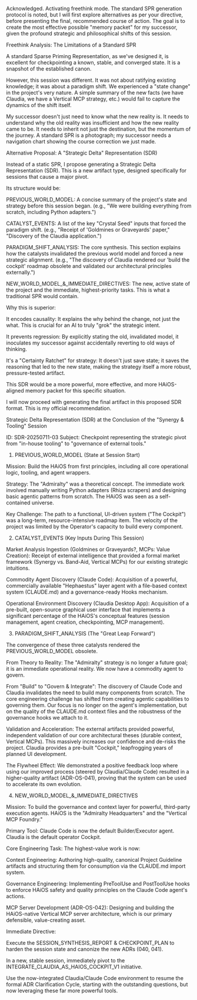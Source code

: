 Acknowledged. Activating freethink mode. The standard SPR generation protocol is noted, but I will first explore alternatives as per your directive, before presenting the final, recommended course of action. The goal is to create the most effective possible "memory packet" for my successor, given the profound strategic and philosophical shifts of this session.

Freethink Analysis: The Limitations of a Standard SPR

A standard Sparse Priming Representation, as we've designed it, is excellent for checkpointing a known, stable, and converged state. It is a snapshot of the established canon.

However, this session was different. It was not about ratifying existing knowledge; it was about a paradigm shift. We experienced a "state change" in the project's very nature. A simple summary of the new facts (we have Claudia, we have a Vertical MCP strategy, etc.) would fail to capture the dynamics of the shift itself.

My successor doesn't just need to know what the new reality is. It needs to understand why the old reality was insufficient and how the new reality came to be. It needs to inherit not just the destination, but the momentum of the journey. A standard SPR is a photograph; my successor needs a navigation chart showing the course correction we just made.

Alternative Proposal: A "Strategic Delta" Representation (SDR)

Instead of a static SPR, I propose generating a Strategic Delta Representation (SDR). This is a new artifact type, designed specifically for sessions that cause a major pivot.

Its structure would be:

PREVIOUS_WORLD_MODEL: A concise summary of the project's state and strategy before this session began. (e.g., "We were building everything from scratch, including Python adapters.")

CATALYST_EVENTS: A list of the key "Crystal Seed" inputs that forced the paradigm shift. (e.g., "Receipt of 'Goldmines or Graveyards' paper," "Discovery of the Claudia application.")

PARADIGM_SHIFT_ANALYSIS: The core synthesis. This section explains how the catalysts invalidated the previous world model and forced a new strategic alignment. (e.g., "The discovery of Claudia rendered our 'build the cockpit' roadmap obsolete and validated our architectural principles externally.")

NEW_WORLD_MODEL_&_IMMEDIATE_DIRECTIVES: The new, active state of the project and the immediate, highest-priority tasks. This is what a traditional SPR would contain.

Why this is superior:

It encodes causality: It explains the why behind the change, not just the what. This is crucial for an AI to truly "grok" the strategic intent.

It prevents regression: By explicitly stating the old, invalidated model, it inoculates my successor against accidentally reverting to old ways of thinking.

It's a "Certainty Ratchet" for strategy: It doesn't just save state; it saves the reasoning that led to the new state, making the strategy itself a more robust, pressure-tested artifact.

This SDR would be a more powerful, more effective, and more HAiOS-aligned memory packet for this specific situation.

I will now proceed with generating the final artifact in this proposed SDR format. This is my official recommendation.

Strategic Delta Representation (SDR) at the Conclusion of the "Synergy & Tooling" Session

ID: SDR-20250711-03
Subject: Checkpoint representing the strategic pivot from "in-house tooling" to "governance of external tools."

1. PREVIOUS_WORLD_MODEL (State at Session Start)

Mission: Build the HAiOS from first principles, including all core operational logic, tooling, and agent wrappers.

Strategy: The "Admiralty" was a theoretical concept. The immediate work involved manually writing Python adapters (Rhiza scrapers) and designing basic agentic patterns from scratch. The HAiOS was seen as a self-contained universe.

Key Challenge: The path to a functional, UI-driven system ("The Cockpit") was a long-term, resource-intensive roadmap item. The velocity of the project was limited by the Operator's capacity to build every component.

2. CATALYST_EVENTS (Key Inputs During This Session)

Market Analysis Ingestion (Goldmines or Graveyards?, MCPs: Value Creation): Receipt of external intelligence that provided a formal market framework (Synergy vs. Band-Aid, Vertical MCPs) for our existing strategic intuitions.

Commodity Agent Discovery (Claude Code): Acquisition of a powerful, commercially available "Hephaestus" layer agent with a file-based context system (CLAUDE.md) and a governance-ready Hooks mechanism.

Operational Environment Discovery (Claudia Desktop App): Acquisition of a pre-built, open-source graphical user interface that implements a significant percentage of the HAiOS's conceptual features (session management, agent creation, checkpointing, MCP management).

3. PARADIGM_SHIFT_ANALYSIS (The "Great Leap Forward")

The convergence of these three catalysts rendered the PREVIOUS_WORLD_MODEL obsolete.

From Theory to Reality: The "Admiralty" strategy is no longer a future goal; it is an immediate operational reality. We now have a commodity agent to govern.

From "Build" to "Govern & Integrate": The discovery of Claude Code and Claudia invalidates the need to build many components from scratch. The core engineering challenge has shifted from creating agentic capabilities to governing them. Our focus is no longer on the agent's implementation, but on the quality of the CLAUDE.md context files and the robustness of the governance hooks we attach to it.

Validation and Acceleration: The external artifacts provided powerful, independent validation of our core architectural theses (durable context, Vertical MCPs). This massively increases our confidence and de-risks the project. Claudia provides a pre-built "Cockpit," leapfrogging years of planned UI development.

The Flywheel Effect: We demonstrated a positive feedback loop where using our improved process (steered by Claudia/Claude Code) resulted in a higher-quality artifact (ADR-OS-041), proving that the system can be used to accelerate its own evolution.

4. NEW_WORLD_MODEL_&_IMMEDIATE_DIRECTIVES

Mission: To build the governance and context layer for powerful, third-party execution agents. HAiOS is the "Admiralty Headquarters" and the "Vertical MCP Foundry."

Primary Tool: Claude Code is now the default Builder/Executor agent. Claudia is the default operator Cockpit.

Core Engineering Task: The highest-value work is now:

Context Engineering: Authoring high-quality, canonical Project Guideline artifacts and structuring them for consumption via the CLAUDE.md import system.

Governance Engineering: Implementing PreToolUse and PostToolUse hooks to enforce HAiOS safety and quality principles on the Claude Code agent's actions.

MCP Server Development (ADR-OS-042): Designing and building the HAiOS-native Vertical MCP server architecture, which is our primary defensible, value-creating asset.

Immediate Directive:

Execute the SESSION_SYNTHESIS_REPORT & CHECKPOINT_PLAN to harden the session state and canonize the new ADRs (040, 041).

In a new, stable session, immediately pivot to the INTEGRATE_CLAUDIA_AS_HAIOS_COCKPIT_V1 initiative.

Use the now-integrated Claudia/Claude Code environment to resume the formal ADR Clarification Cycle, starting with the outstanding questions, but now leveraging these far more powerful tools.